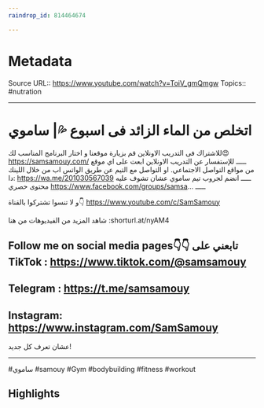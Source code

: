 ```yaml
---
raindrop_id: 814464674

---
```


# Metadata
Source URL:: https://www.youtube.com/watch?v=ToiV_gmQmgw
Topics:: #nutration

---
# اتخلص من الماء الزائد فى اسبوع 💦| ساموي

للاشتراك فى التدريب الاونلاين قم بزيارة موقعنا و اختار البرنامج المناسب لك😍
https://samsamouy.com/
ـــــ
للإستفسار عن التدريب الاونلاين ابعت على اي موقع من مواقع التواصل الاجتماعي.
او التواصل مع التيم عن طريق الواتس اب من خلال اللينك دا:
https://wa.me/201030567039
ـــــ
انضم لجروب تيم ساموي عشان تشوف عليه محتوى حصري
https://www.facebook.com/groups/samsa...
ـــــ


 و لا تنسوا تشتركوا بالقناة👇
https://www.youtube.com/c/SamSamouy

شاهد المزيد من الفيديوهات من هنا :shorturl.at/nyAM4


Follow me on social media pages👇👇
تابعني على
TikTok : https://www.tiktok.com/@samsamouy
-
Telegram : https://t.me/samsamouy
-
Instagram: https://www.instagram.com/SamSamouy
-
عشان تعرف كل جديد!

---
#ساموي #samouy 
#Gym #bodybuilding #fitness #workout

## Highlights
